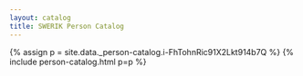 ```yaml
---
layout: catalog
title: SWERIK Person Catalog
---
```

{% assign p = site.data._person-catalog.i-FhTohnRic91X2Lkt914b7Q %}
{% include person-catalog.html p=p %}

